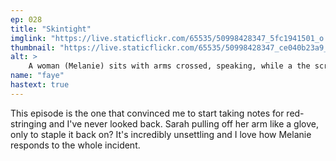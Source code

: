 ```yaml
---
ep: 028
title: "Skintight"
imglink: "https://live.staticflickr.com/65535/50998428347_5fc1941501_o.jpg"
thumbnail: "https://live.staticflickr.com/65535/50998428347_ce040b23a9_q.jpg"
alt: >
    A woman (Melanie) sits with arms crossed, speaking, while a the screen of a digital camera shows a figure (Sarah) knelt on the ground in darkness. There is something wrong with her left arm, and the screen display shows interference.
name: "faye"
hastext: true
---
```

This episode is the one that convinced me to start taking notes for red-stringing and I've never looked back. Sarah pulling off her arm like a glove, only to staple it back on? It's incredibly unsettling and I love how Melanie responds to the whole incident.